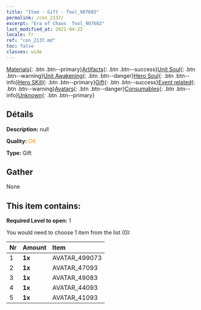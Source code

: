 ```yaml
---
title: "Item - Gift - Tool_907602"
permalink: /con_2137/
excerpt: "Era of Chaos  Tool_907602"
last_modified_at: 2021-04-22
locale: fr
ref: "con_2137.md"
toc: false
classes: wide
---
```

 [Materials](/ItemsFR/){: .btn .btn--primary}[Artifacts](/ItemsFR/Artifacts/){: .btn .btn--success}[Unit Soul](/ItemsFR/UnitSoul/){: .btn .btn--warning}[Unit Awakening](/ItemsFR/UnitAwakening/){: .btn .btn--danger}[Hero Soul](/ItemsFR/HeroSoul/){: .btn .btn--info}[Hero SKill](/ItemsFR/HeroSkill/){: .btn .btn--primary}[Gift](/ItemsFR/Gift/){: .btn .btn--success}[Event related](/ItemsFR/Events/){: .btn .btn--warning}[Avatars](/ItemsFR/Avatars/){: .btn .btn--danger}[Consumables](/ItemsFR/Consumables/){: .btn .btn--info}[Unknown](/ItemsFR/Unknown/){: .btn .btn--primary}

## Détails
 **Description:** null

 **Quality:** <span style="color: #FF8C00">OK</span>

 **Type:** Gift

## Gather

  None

## This item contains:

 **Required Level to open:** 1

 You would need to choose 1 item from the list (0):

  | Nr | Amount |     Item    |
  |:---|:-------|:------------|
  | 1 |  **1x** | AVATAR_499073 |  | 
  | 2 |  **1x** | AVATAR_47093 |  | 
  | 3 |  **1x** | AVATAR_49083 |  | 
  | 4 |  **1x** | AVATAR_44093 |  | 
  | 5 |  **1x** | AVATAR_41093 |  | 
